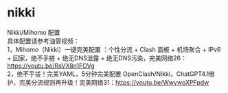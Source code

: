 # nikki
Nikki/Mihomo 配置<br/>
具体配置请参考油管视频：<br/>
1，Mihomo（Nikki）一键完美配置 ：个性分流 + Clash 面板 + 机场聚合 + IPv6 + 回家，绝不手搓 + 绝无DNS泄露 + 绝无DNS污染，完美网络26：https://youtu.be/RsVX8n1FOVg<br/>
2，绝不手搓！完美YAML，5分钟完美配置 OpenClash/Nikki，ChatGPT4.1维护，完美分流规则再升级！完美网络31：https://youtu.be/WwywoXPFpdw
